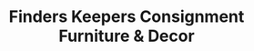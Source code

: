 ---
title: "Finders Keepers Consignment Furniture & Decor"
url: /decatur/finders-keepers-consignment-furniture-and-decor/
shop: furniture
---